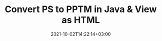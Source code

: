 ---
############################# Static ############################
layout: "autogen"
date: 2021-10-02T14:22:14+03:00
draft: false
path: "total/java/conversion/ps-to-pptm/"

############################# Head ############################
head_title: "Convert PS to PPTM in Java - Sample Java Code"
head_description: "Java document conversion library to convert PS to PPTM and 100+ other file formats in Java & J2SE applications. View the Converted PPTM document as HTML viewer."

############################# Header ############################
title: "Convert PS to PPTM in Java & View as HTML"
description: "Programmatically convert PS to PPTM in Java & J2SE platforms using flexible document manipulation options to customize the resultant document. Convert the complete document or some specific pages based on page numbers or selective page ranges using Java document conversion library."

############################# SubMenu ############################
submenu:
    enable: false

############################# Content ############################
content:
    enable: true
    block:
    - title_left: "PS to PPTM Conversion in Java"
      content_left: |
          Perform PS to PPTM file conversion in three simple steps using Java. View the converted document as HTML without any external software dependency.

          -   Create a new instance of **Converter** class and load the PS file
          -   Set **ConvertOptions** for the PPTM document type
          -   Call **Convert** method of **Converter** class instance for conversion to PPTM
          -   Set options for HTML viewer
          -   Create **Viewer** object to view converted PPTM as HTML
          
      title_right: "Convert Remotely Located Documents"
      content_right: |
          You require `GroupDocs.Conversion` & `GroupDocs.Viewer` namespaces to convert between a wide range of popular document types such as PDF, Microsoft Word, Excel, PowerPoint, Project, Outlook, HTML, diagrams and image file formats. Explore other [Java APIs for Office documents](https://products.conholdate.com/total/java/) as offered by Conholdate.Total.
          
          Get the respective assembly files from the [downloads](https://downloads.conholdate.com/total/java) or fetch the whole package from [Maven](https://repository.conholdate.com/webapp/#/artifacts/browse/tree/General/repo) to add 'Conholdate.Total` directly in your workspace.
          
      code: |
          ```cs {linenos=false}
          // Convert PS to PPTM using GroupDocs.Conversion API
          // Load the source PS file to be converted
          Converter converter = new Converter("input.ps");

          // Get the convert options ready for the target PPTM format
          ConvertOptions convertOptions = new FileType().fromExtension("pptm").getConvertOptions();

          // Convert to PPTM format
          converter.convert("output.pptm", convertOptions);

          // Create Viewer object to view the converted PPTM as HTML
          try (Viewer viewer = new Viewer("output.pptm"))
          {
              // Set options for HTML viewer
              HtmlViewOptions viewOptions = HtmlViewOptions.forEmbeddedResources("output{0}.html");

              // View converted PPTM as HTML
              viewer.view(viewOptions);
          }
          ```
    - title_left: "Convert Password Protected PS to PPTM"
      content_left: |
          Accurately load and convert documents that are protected with a password within your Java based applications. The file format conversion API also supports rendering remote documents from different sources including S3, Blob, FTP, Stream, URL or a local disk.

          -   Create new instance of **Converter** class and pass source document path
          -   Instantiate the proper **ConvertOptions** class e.g. (**PdfConvertOptions**, **WordProcessingConvertOptions**, **SpreadsheetConvertOptions** etc.)
          -   Call **convert** method of **Converter** class instance and pass filename for the converted document
        
      title_right: "Source Document Information Extraction"
      content_right: |
          The documents information extraction feature not only allows getting the basic information about the source document file but it also supports extracting some valuable file-format specific information such as project start and end dates of a Microsoft Project file, any printing restrictions on a PDF document, list of folders enclosed in an Outlook data file etc. 

          Convert popular document file formats on different operating systems such as Windows, Linux or macOS while using development environments such as NetBeans, IntelliJ IDEA and Eclipse.
          
      code: |
          ```cs {linenos=false}
          // Load and convert password protected documents
          WordProcessingLoadOptions loadOptions = new WordProcessingLoadOptions();
          loadOptions.setPassword("12345");

          // Create an instance of Converter class and pass source document path and the load options delegate as a constructor parameters
          Converter converter = new Converter("input.ps", loadOptions);

          // Instantiate PdfConvertOptions class
          PdfConvertOptions options = new PdfConvertOptions();

          // Call convert method of Converter class instance and pass filename for the converted document and the instance of ConvertOptions from the previous step
          converter.convert("output.pptm, options);
          ```
############################# About Formats ############################
about_formats:
    enable: false
############################# More Formats ############################
more_formats:
    enable: true
    auto: false
    other_out_formats: PDF DOCX DOT DOTX DOTM TXT RTF HTML MHTML XLS XLSX XLSM XLT XLTX XLTM DIF PPT PPTX PPS PPSX POT POTX POTM ODT OTT EMZ WMZ SVGZ TEX DCM WMF BMP PNG GIF JPEG TIFF
############################# Back to top ###############################
back_to_top:
  enable: true
---